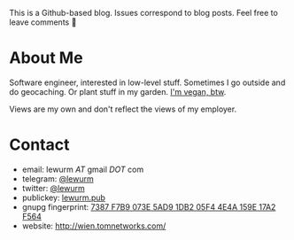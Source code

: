This is a Github-based blog. Issues correspond to blog posts. Feel free to leave comments 🙂
# About Me
Software engineer, interested in low-level stuff. Sometimes I go outside and do geocaching. Or plant stuff in my garden. [I'm vegan, btw](https://www.reddit.com/r/vegancirclejerk/).

Views are my own and don't reflect the views of my employer.

# Contact
* email: lewurm _AT_ gmail _DOT_ com
* telegram: [@lewurm](https://telegram.me/lewurm)
* twitter: [@lewurm](https://twitter.com/lewurm)
* publickey: [lewurm.pub](lewurm.pub)
* gnupg fingerprint: [7387 F7B9 073E 5AD9 1DB2  05F4 4E4A 159E 17A2 F564](lewurm.asc)
* website: http://wien.tomnetworks.com/
